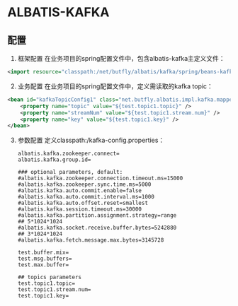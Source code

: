 # ALBATIS-KAFKA
## 配置
1. 框架配置
在业务项目的spring配置文件中，包含albatis-kafka主定义文件：
```xml
<import resource="classpath:/net/butfly/albatis/kafka/spring/beans-kafka.xml" />
```
2. 业务配置
在业务项目的spring配置文件中，定义需读取的kafka topic：
```xml
<bean id="kafkaTopicConfig1" class="net.butfly.albatis.impl.kafka.mapper.KafkaTopicConfig">
	<property name="topic" value="${test.topic1.topic}" />
	<property name="streamNum" value="${test.topic1.stream.num}" />
	<property name="key" value="${test.topic1.key}" />
</bean>
```
3. 参数配置
定义classpath:/kafka-config.properties：
	```
	albatis.kafka.zookeeper.connect=
	albatis.kafka.group.id=

	### optional parameters, default:
	#albatis.kafka.zookeeper.connection.timeout.ms=15000
	#albatis.kafka.zookeeper.sync.time.ms=5000
	#albatis.kafka.auto.commit.enable=false
	#albatis.kafka.auto.commit.interval.ms=1000
	#albatis.kafka.auto.offset.reset=smallest
	#albatis.kafka.session.timeout.ms=30000
	#albatis.kafka.partition.assignment.strategy=range
	## 5*1024*1024
	#albatis.kafka.socket.receive.buffer.bytes=5242880
	## 3*1024*1024
	#albatis.kafka.fetch.message.max.bytes=3145728

	test.buffer.mix=
	test.msg.buffers=
	test.max.buffer=

	## topics parameters
	test.topic1.topic=
	test.topic1.stream.num=
	test.topic1.key=
	```